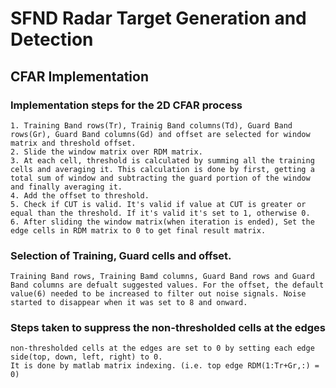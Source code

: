 # SFND Radar Target Generation and Detection

## CFAR Implementation 

### Implementation steps for the 2D CFAR process 
    1. Training Band rows(Tr), Trainig Band columns(Td), Guard Band rows(Gr), Guard Band columns(Gd) and offset are selected for window matrix and threshold offset.
    2. Slide the window matrix over RDM matrix.
    3. At each cell, threshold is calculated by summing all the training cells and averaging it. This calculation is done by first, getting a total sum of window and subtracting the guard portion of the window and finally averaging it.
    4. Add the offset to threshold.
    5. Check if CUT is valid. It's valid if value at CUT is greater or equal than the threshold. If it's valid it's set to 1, otherwise 0.
    6. After sliding the window matrix(when iteration is ended), Set the edge cells in RDM matrix to 0 to get final result matrix.

### Selection of Training, Guard cells and offset. 
    Training Band rows, Training Bamd columns, Guard Band rows and Guard Band columns are defualt suggested values. For the offset, the default value(6) needed to be increased to filter out noise signals. Noise started to disappear when it was set to 8 and onward.

### Steps taken to suppress the non-thresholded cells at the edges 
    non-thresholded cells at the edges are set to 0 by setting each edge side(top, down, left, right) to 0.
    It is done by matlab matrix indexing. (i.e. top edge RDM(1:Tr+Gr,:) = 0)
